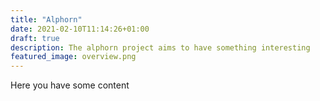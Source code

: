 ```yaml
---
title: "Alphorn"
date: 2021-02-10T11:14:26+01:00
draft: true
description: The alphorn project aims to have something interesting
featured_image: overview.png
---
```

Here you have some content

